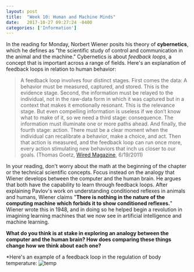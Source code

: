 ```yaml
---
layout: post
title:  "Week 10: Human and Machine Minds"
date:   2017-10-27 09:27:24 -0400
categories: ['Information']
---
```

In the reading for Monday, Norbert Wiener posits his theory of **cybernetics**, which he defines as "the scientific study of control and communication in the animal and the machine." Cybernetics is about *feedback loops*, a concept that is important across a range of fields. Here's an explanation of feedback loops in relation to human behavior: 

> A feedback loop involves four distinct stages. First comes the data: A behavior must be measured, captured, and stored. This is the evidence stage. Second, the information must be relayed to the individual, not in the raw-data form in which it was captured but in a context that makes it emotionally resonant. This is the relevance stage. But even compelling information is useless if we don’t know what to make of it, so we need a third stage: consequence. The information must illuminate one or more paths ahead. And finally, the fourth stage: action. There must be a clear moment when the individual can recalibrate a behavior, make a choice, and act. Then that action is measured, and the feedback loop can run once more, every action stimulating new behaviors that inch us closer to our goals. (Thomas Goetz, [Wired Magazine](https://www.wired.com/2011/06/ff_feedbackloop/), 6/19/2011)

In your reading, don't worry about the math at the beginning of the chapter or the technical scientific concepts. Focus instead on the analogy that Wiener develops between the computer and the human brain. He argues that both have the capability to learn through feedback loops. After explaining Pavlov's work on understanding conditioned reflexes in animals and humans, Wiener claims "**There is nothing in the nature of the computing machine which forbids it to show conditioned reflexes.**" Wiener wrote this in 1948, and in doing so he helped begin a revolution in imagining learning machines that we now see in artificial intelligence and machine learning. 

**What do you think is at stake in exploring an analogy between the computer and the human brain? How does comparing these things change how we think about each one?**

*Here's an example of a feedback loop in the regulation of body temperature: 
![temp](http://4.bp.blogspot.com/_TfcOBk_NqqE/TIA0F3JyIXI/AAAAAAAAAD4/FS5bGtpiH6Q/s1600/Homeostasis_TempControl.gif)